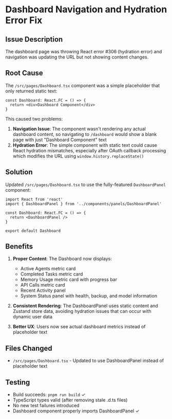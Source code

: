 # Dashboard Navigation and Hydration Error Fix

## Issue Description
The dashboard page was throwing React error #306 (hydration error) and navigation was updating the URL but not showing content changes.

## Root Cause
The `/src/pages/Dashboard.tsx` component was a simple placeholder that only returned static text:
```tsx
const Dashboard: React.FC = () => {
  return <div>Dashboard Component</div>
}
```

This caused two problems:
1. **Navigation Issue**: The component wasn't rendering any actual dashboard content, so navigating to `/dashboard` would show a blank page with just "Dashboard Component" text
2. **Hydration Error**: The simple component with static text could cause React hydration mismatches, especially after OAuth callback processing which modifies the URL using `window.history.replaceState()`

## Solution
Updated `/src/pages/Dashboard.tsx` to use the fully-featured `DashboardPanel` component:
```tsx
import React from 'react'
import { DashboardPanel } from '../components/panels/DashboardPanel'

const Dashboard: React.FC = () => {
  return <DashboardPanel />
}

export default Dashboard
```

## Benefits
1. **Proper Content**: The Dashboard now displays:
   - Active Agents metric card
   - Completed Tasks metric card
   - Memory Usage metric card with progress bar
   - API Calls metric card
   - Recent Activity panel
   - System Status panel with health, backup, and model information

2. **Consistent Rendering**: The DashboardPanel uses static content and Zustand store data, avoiding hydration issues that can occur with dynamic user data

3. **Better UX**: Users now see actual dashboard metrics instead of placeholder text

## Files Changed
- `/src/pages/Dashboard.tsx` - Updated to use DashboardPanel instead of placeholder text

## Testing
- Build succeeds: `pnpm run build` ✓
- TypeScript types valid (after removing stale .d.ts files)
- No new test failures introduced
- Dashboard component properly imports DashboardPanel ✓
